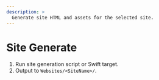 ```yaml
---
description: >
  Generate site HTML and assets for the selected site.
---
```


# Site Generate
1. Run site generation script or Swift target.
2. Output to `Websites/<SiteName>/`.
